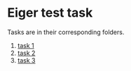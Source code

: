 # Eiger test task

Tasks are in their corresponding folders.

1. [task 1](task-1/README.md)
2. [task 2](task-2/README.md)
3. [task 3](task-3/README.md)
